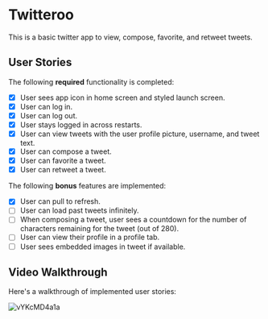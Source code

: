# Twitteroo

This is a basic twitter app to view, compose, favorite, and retweet tweets.


## User Stories

The following **required** functionality is completed:

- [x] User sees app icon in home screen and styled launch screen.
- [x] User can log in.
- [x] User can log out.
- [x] User stays logged in across restarts.
- [x] User can view tweets with the user profile picture, username, and tweet text.
- [x] User can compose a tweet.
- [x] User can favorite a tweet.
- [x] User can retweet a tweet.

The following **bonus** features are implemented:

- [x] User can pull to refresh.
- [ ] User can load past tweets infinitely.
- [ ] When composing a tweet, user sees a countdown for the number of characters remaining for the tweet (out of 280).
- [ ] User can view their profile in a profile tab.
- [ ] User sees embedded images in tweet if available.

## Video Walkthrough

Here's a walkthrough of implemented user stories:

![vYKcMD4a1a](https://user-images.githubusercontent.com/44451960/193737238-8d6d9f91-42dc-4804-af5e-828aaee18e30.gif)



